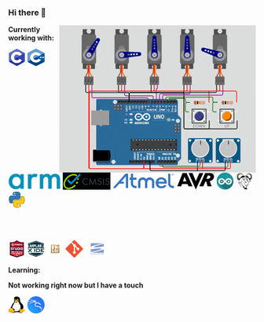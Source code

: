 ### Hi there 👋


<img align="right" alt="GIF" src="https://github.com/subhajitroy005/subhajitroy005/blob/main/media_sources/arduino.gif?raw=true" width="400" height="300" />




**Currently working with:**

<a title="C"><img src="https://github.com/subhajitroy005/subhajitroy005/blob/main/media_sources/c_programming_icon.png" width="35" height="35" /></a>
<a title="C"><img src="https://github.com/subhajitroy005/subhajitroy005/blob/main/media_sources/c++_logo.png" width="35" height="35" /></a>
<a title="C"><img src="https://github.com/subhajitroy005/subhajitroy005/blob/main/media_sources/arm_logo.jpeg" width="107" height="35" /></a>
<a title="C"><img src="https://github.com/subhajitroy005/subhajitroy005/blob/main/media_sources/Arm_CMSIS_logo.jpg" width="97" height="35" /></a>
<a title="C"><img src="https://github.com/subhajitroy005/subhajitroy005/blob/main/media_sources/atmel_logo.jpg" width="127" height="35" /></a>
<a title="C"><img src="https://github.com/subhajitroy005/subhajitroy005/blob/main/media_sources/Avr_logo.png" width="77" height="35" /></a>
<a title="C"><img src="https://github.com/subhajitroy005/subhajitroy005/blob/main/media_sources/arduino_logo.jpg" width="35" height="35" /></a>
<a title="C"><img src="https://github.com/subhajitroy005/subhajitroy005/blob/main/media_sources/gnu-project_logo.jpg" width="35" height="35" /></a>
<a title="C"><img src="https://github.com/subhajitroy005/subhajitroy005/blob/main/media_sources/python_logo.png" width="35" height="35" /></a>

<br></br>

<a title="C"><img src="https://github.com/subhajitroy005/subhajitroy005/blob/main/media_sources/mc_studio_logo.png" width="35" height="35" /></a>
<a title="C"><img src="https://github.com/subhajitroy005/subhajitroy005/blob/main/media_sources/mplab_xide_logo.png" width="35" height="35" /></a>
<a title="C"><img src="https://github.com/subhajitroy005/subhajitroy005/blob/main/media_sources/kicad_icon.png" width="35" height="35" /></a>
<a title="C"><img src="https://github.com/subhajitroy005/subhajitroy005/blob/main/media_sources/Git_Icon.png" width="35" height="35" /></a>
<a title="C"><img src="https://github.com/subhajitroy005/subhajitroy005/blob/main/media_sources/Apache_Subversion_Logo.png" width="52" height="35" /></a>


**Learning:**


**Not working right now but I have a touch**

<a title="C"><img src="https://github.com/subhajitroy005/subhajitroy005/blob/main/media_sources/Linux_logo.jpg" width="35" height="35" /></a>
<a title="C"><img src="https://github.com/subhajitroy005/subhajitroy005/blob/main/media_sources/kali_linux_logo.png" width="35" height="35" /></a>

<!--
**subhajitroy005/subhajitroy005** is a ✨ _special_ ✨ repository because its `README.md` (this file) appears on your GitHub profile.

Here are some ideas to get you started:

- 🔭 I’m currently working on ...
- 🌱 I’m currently learning ...
- 👯 I’m looking to collaborate on ...
- 🤔 I’m looking for help with ...
- 💬 Ask me about ...
- 📫 How to reach me: ...
- 😄 Pronouns: ...
- ⚡ Fun fact: ...
-->
